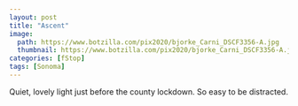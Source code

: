 ```yaml
---
layout: post
title: "Ascent"
image:
  path: https://www.botzilla.com/pix2020/bjorke_Carni_DSCF3356-A.jpg
  thumbnail: https://www.botzilla.com/pix2020/bjorke_Carni_DSCF3356-A.jpg
categories: [fStop]
tags: [Sonoma]
---
```


Quiet, lovely light just before the county lockdown. So easy to be distracted.


